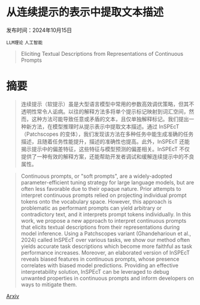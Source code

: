 # 从连续提示的表示中提取文本描述

发布时间：2024年10月15日

`LLM理论` `人工智能`

> Eliciting Textual Descriptions from Representations of Continuous Prompts

# 摘要

> 连续提示（软提示）虽是大型语言模型中常用的参数高效调优策略，但其不透明性常令人诟病。以往的解释方法多将单个提示标记映射到词汇空间，然而，这种方法可能导致任意或矛盾的文本，且仅单独解释标记。我们提出一种新方法，在模型推理时从提示表示中提取文本描述。通过 InSPEcT（Patchscopes 的变体），我们发现该方法在多种任务中能生成准确的任务描述，且随着任务性能提升，描述的准确性也提高。此外，InSPEcT 还能揭示提示中的偏差特征，这些特征与模型预测的偏差相关。InSPEcT 不仅提供了一种有效的解释方案，还能帮助开发者调试和缓解连续提示中的不良属性。

> Continuous prompts, or "soft prompts", are a widely-adopted parameter-efficient tuning strategy for large language models, but are often less favorable due to their opaque nature. Prior attempts to interpret continuous prompts relied on projecting individual prompt tokens onto the vocabulary space. However, this approach is problematic as performant prompts can yield arbitrary or contradictory text, and it interprets prompt tokens individually. In this work, we propose a new approach to interpret continuous prompts that elicits textual descriptions from their representations during model inference. Using a Patchscopes variant (Ghandeharioun et al., 2024) called InSPEcT over various tasks, we show our method often yields accurate task descriptions which become more faithful as task performance increases. Moreover, an elaborated version of InSPEcT reveals biased features in continuous prompts, whose presence correlates with biased model predictions. Providing an effective interpretability solution, InSPEcT can be leveraged to debug unwanted properties in continuous prompts and inform developers on ways to mitigate them.

[Arxiv](https://arxiv.org/abs/2410.11660)